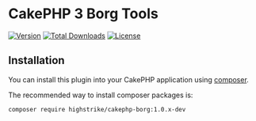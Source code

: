 # CakePHP 3 Borg Tools

[![Version](https://img.shields.io/packagist/v/highstrike/cakephp-borg.svg?style=flat-square)](https://packagist.org/packages/highstrike/cakephp-borg)
[![Total Downloads](https://img.shields.io/packagist/dt/highstrike/cakephp-borg.svg?style=flat-square)](https://packagist.org/packages/highstrike/cakephp-borg)
[![License](https://img.shields.io/packagist/l/highstrike/cakephp-borg.svg?style=flat-square)](LICENSE.txt)

## Installation

You can install this plugin into your CakePHP application using [composer](http://getcomposer.org).

The recommended way to install composer packages is:

```
composer require highstrike/cakephp-borg:1.0.x-dev
```
